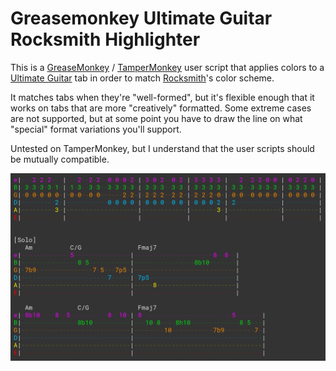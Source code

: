 # Greasemonkey Ultimate Guitar Rocksmith Highlighter

This is a [GreaseMonkey](https://addons.mozilla.org/en-US/firefox/addon/greasemonkey/) / [TamperMonkey](https://chrome.google.com/webstore/detail/tampermonkey/dhdgffkkebhmkfjojejmpbldmpobfkfo) user script that applies colors to a [Ultimate Guitar](http://www.ultimate-guitar.com) tab in order to match [Rocksmith](https://en.wikipedia.org/wiki/Rocksmith_2014)'s color scheme.

It matches tabs when they're "well-formed", but it's flexible enough that it works on tabs that are more "creatively" formatted. Some extreme cases are not supported, but at some point you have to draw the line on what "special" format variations you'll support.

Untested on TamperMonkey, but I understand that the user scripts should be mutually compatible.

![Preview](preview.png)
